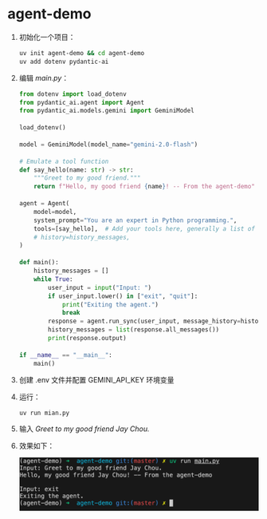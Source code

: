 # agent-demo

1. 初始化一个项目：

    ```bash
    uv init agent-demo && cd agent-demo
    uv add dotenv pydantic-ai
    ```

2. 编辑 *main.py*：

    ```python
    from dotenv import load_dotenv
    from pydantic_ai.agent import Agent
    from pydantic_ai.models.gemini import GeminiModel
    
    load_dotenv()
    
    model = GeminiModel(model_name="gemini-2.0-flash")
    
    # Emulate a tool function
    def say_hello(name: str) -> str:
        """Greet to my good friend."""
        return f"Hello, my good friend {name}! -- From the agent-demo"
    
    agent = Agent(
        model=model,
        system_prompt="You are an expert in Python programming.",
        tools=[say_hello],  # Add your tools here, generally a list of functions
        # history=history_messages,
    )
    
    def main():
        history_messages = []
        while True:
            user_input = input("Input: ")
            if user_input.lower() in ["exit", "quit"]:
                print("Exiting the agent.")
                break
            response = agent.run_sync(user_input, message_history=history_messages)
            history_messages = list(response.all_messages())
            print(response.output)
    
    if __name__ == "__main__":
        main()
    ```

3. 创建 .env 文件并配置 GEMINI_API_KEY 环境变量

4. 运行：

    ```bash
    uv run mian.py
    ```

5. 输入 *Greet to my good friend Jay Chou.*

6. 效果如下：

    ![alt text](images/demo.png)
